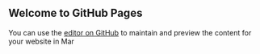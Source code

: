 ## Welcome to GitHub Pages

You can use the [editor on GitHub](https://github.com/AllieDunkel/reading-notes-102/edit/main/README.md) to maintain and preview the content for your website in Mar
